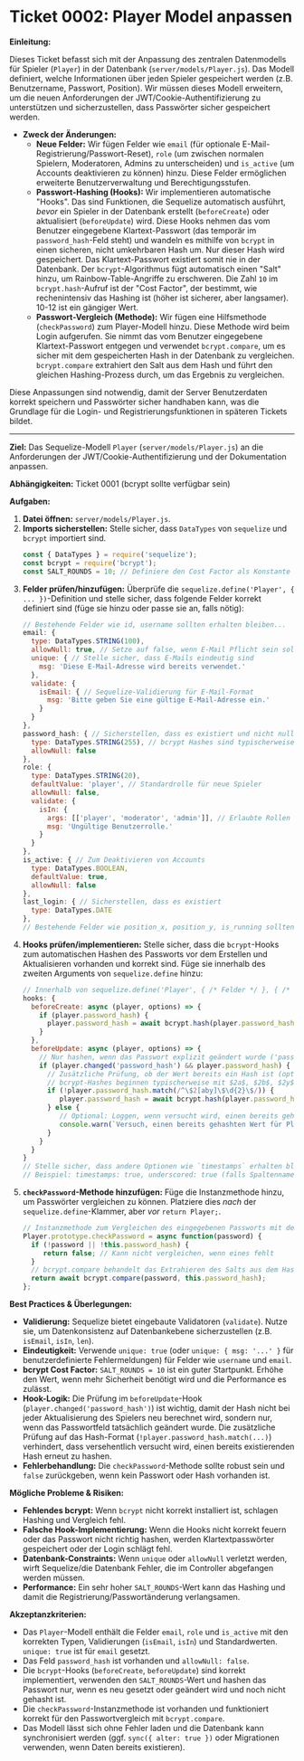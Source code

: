 # Ticket 0002: Player Model anpassen

**Einleitung:**

Dieses Ticket befasst sich mit der Anpassung des zentralen Datenmodells für Spieler (`Player`) in der Datenbank (`server/models/Player.js`). Das Modell definiert, welche Informationen über jeden Spieler gespeichert werden (z.B. Benutzername, Passwort, Position). Wir müssen dieses Modell erweitern, um die neuen Anforderungen der JWT/Cookie-Authentifizierung zu unterstützen und sicherzustellen, dass Passwörter sicher gespeichert werden.

*   **Zweck der Änderungen:**
    *   **Neue Felder:** Wir fügen Felder wie `email` (für optionale E-Mail-Registrierung/Passwort-Reset), `role` (um zwischen normalen Spielern, Moderatoren, Admins zu unterscheiden) und `is_active` (um Accounts deaktivieren zu können) hinzu. Diese Felder ermöglichen erweiterte Benutzerverwaltung und Berechtigungsstufen.
    *   **Passwort-Hashing (Hooks):** Wir implementieren automatische "Hooks". Das sind Funktionen, die Sequelize automatisch ausführt, *bevor* ein Spieler in der Datenbank erstellt (`beforeCreate`) oder aktualisiert (`beforeUpdate`) wird. Diese Hooks nehmen das vom Benutzer eingegebene Klartext-Passwort (das temporär im `password_hash`-Feld steht) und wandeln es mithilfe von `bcrypt` in einen sicheren, nicht umkehrbaren Hash um. Nur dieser Hash wird gespeichert. Das Klartext-Passwort existiert somit nie in der Datenbank. Der `bcrypt`-Algorithmus fügt automatisch einen "Salt" hinzu, um Rainbow-Table-Angriffe zu erschweren. Die Zahl `10` im `bcrypt.hash`-Aufruf ist der "Cost Factor", der bestimmt, wie rechenintensiv das Hashing ist (höher ist sicherer, aber langsamer). 10-12 ist ein gängiger Wert.
    *   **Passwort-Vergleich (Methode):** Wir fügen eine Hilfsmethode (`checkPassword`) zum Player-Modell hinzu. Diese Methode wird beim Login aufgerufen. Sie nimmt das vom Benutzer eingegebene Klartext-Passwort entgegen und verwendet `bcrypt.compare`, um es sicher mit dem gespeicherten Hash in der Datenbank zu vergleichen. `bcrypt.compare` extrahiert den Salt aus dem Hash und führt den gleichen Hashing-Prozess durch, um das Ergebnis zu vergleichen.

Diese Anpassungen sind notwendig, damit der Server Benutzerdaten korrekt speichern und Passwörter sicher handhaben kann, was die Grundlage für die Login- und Registrierungsfunktionen in späteren Tickets bildet.

---

**Ziel:** Das Sequelize-Modell `Player` (`server/models/Player.js`) an die Anforderungen der JWT/Cookie-Authentifizierung und der Dokumentation anpassen.

**Abhängigkeiten:** Ticket 0001 (bcrypt sollte verfügbar sein)

**Aufgaben:**

1.  **Datei öffnen:** `server/models/Player.js`.
2.  **Imports sicherstellen:** Stelle sicher, dass `DataTypes` von `sequelize` und `bcrypt` importiert sind.
    ```javascript
    const { DataTypes } = require('sequelize');
    const bcrypt = require('bcrypt');
    const SALT_ROUNDS = 10; // Definiere den Cost Factor als Konstante
    ```
3.  **Felder prüfen/hinzufügen:** Überprüfe die `sequelize.define('Player', { ... })`-Definition und stelle sicher, dass folgende Felder korrekt definiert sind (füge sie hinzu oder passe sie an, falls nötig):
    ```javascript
    // Bestehende Felder wie id, username sollten erhalten bleiben...
    email: {
      type: DataTypes.STRING(100),
      allowNull: true, // Setze auf false, wenn E-Mail Pflicht sein soll
      unique: { // Stelle sicher, dass E-Mails eindeutig sind
        msg: 'Diese E-Mail-Adresse wird bereits verwendet.'
      },
      validate: {
        isEmail: { // Sequelize-Validierung für E-Mail-Format
          msg: 'Bitte geben Sie eine gültige E-Mail-Adresse ein.'
        }
      }
    },
    password_hash: { // Sicherstellen, dass es existiert und nicht null sein darf
      type: DataTypes.STRING(255), // bcrypt Hashes sind typischerweise 60 Zeichen lang, aber Puffer ist gut
      allowNull: false
    },
    role: {
      type: DataTypes.STRING(20),
      defaultValue: 'player', // Standardrolle für neue Spieler
      allowNull: false,
      validate: {
        isIn: {
          args: [['player', 'moderator', 'admin']], // Erlaubte Rollen definieren
          msg: 'Ungültige Benutzerrolle.'
        }
      }
    },
    is_active: { // Zum Deaktivieren von Accounts
      type: DataTypes.BOOLEAN,
      defaultValue: true,
      allowNull: false
    },
    last_login: { // Sicherstellen, dass es existiert
      type: DataTypes.DATE
    },
    // Bestehende Felder wie position_x, position_y, is_running sollten erhalten bleiben...
    ```
4.  **Hooks prüfen/implementieren:** Stelle sicher, dass die `bcrypt`-Hooks zum automatischen Hashen des Passworts vor dem Erstellen und Aktualisieren vorhanden und korrekt sind. Füge sie innerhalb des zweiten Arguments von `sequelize.define` hinzu:
    ```javascript
    // Innerhalb von sequelize.define('Player', { /* Felder */ }, { /* Optionen */ })
    hooks: {
      beforeCreate: async (player, options) => {
        if (player.password_hash) {
          player.password_hash = await bcrypt.hash(player.password_hash, SALT_ROUNDS);
        }
      },
      beforeUpdate: async (player, options) => {
        // Nur hashen, wenn das Passwort explizit geändert wurde ('password_hash' ist im 'changed' Array)
        if (player.changed('password_hash') && player.password_hash) {
          // Zusätzliche Prüfung, ob der Wert bereits ein Hash ist (optional, aber sicherer)
          // bcrypt-Hashes beginnen typischerweise mit $2a$, $2b$, $2y$ gefolgt von $ und dem Cost Factor.
          if (!player.password_hash.match(/^\$2[aby]\$\d{2}\$/)) {
             player.password_hash = await bcrypt.hash(player.password_hash, SALT_ROUNDS);
          } else {
             // Optional: Loggen, wenn versucht wird, einen bereits gehashten Wert zu setzen
             console.warn(`Versuch, einen bereits gehashten Wert für Player ID ${player.id} zu setzen.`);
          }
        }
      }
    }
    // Stelle sicher, dass andere Optionen wie `timestamps` erhalten bleiben, falls vorhanden
    // Beispiel: timestamps: true, underscored: true (falls Spaltennamen snake_case sind)
    ```
5.  **`checkPassword`-Methode hinzufügen:** Füge die Instanzmethode hinzu, um Passwörter vergleichen zu können. Platziere dies *nach* der `sequelize.define`-Klammer, aber *vor* `return Player;`.
    ```javascript
    // Instanzmethode zum Vergleichen des eingegebenen Passworts mit dem Hash
    Player.prototype.checkPassword = async function(password) {
      if (!password || !this.password_hash) {
         return false; // Kann nicht vergleichen, wenn eines fehlt
      }
      // bcrypt.compare behandelt das Extrahieren des Salts aus dem Hash automatisch
      return await bcrypt.compare(password, this.password_hash);
    };
    ```

**Best Practices & Überlegungen:**

*   **Validierung:** Sequelize bietet eingebaute Validatoren (`validate`). Nutze sie, um Datenkonsistenz auf Datenbankebene sicherzustellen (z.B. `isEmail`, `isIn`, `len`).
*   **Eindeutigkeit:** Verwende `unique: true` (oder `unique: { msg: '...' }` für benutzerdefinierte Fehlermeldungen) für Felder wie `username` und `email`.
*   **bcrypt Cost Factor:** `SALT_ROUNDS = 10` ist ein guter Startpunkt. Erhöhe den Wert, wenn mehr Sicherheit benötigt wird und die Performance es zulässt.
*   **Hook-Logik:** Die Prüfung im `beforeUpdate`-Hook (`player.changed('password_hash')`) ist wichtig, damit der Hash nicht bei jeder Aktualisierung des Spielers neu berechnet wird, sondern nur, wenn das Passwortfeld tatsächlich geändert wurde. Die zusätzliche Prüfung auf das Hash-Format (`!player.password_hash.match(...)`) verhindert, dass versehentlich versucht wird, einen bereits existierenden Hash erneut zu hashen.
*   **Fehlerbehandlung:** Die `checkPassword`-Methode sollte robust sein und `false` zurückgeben, wenn kein Passwort oder Hash vorhanden ist.

**Mögliche Probleme & Risiken:**

*   **Fehlendes bcrypt:** Wenn `bcrypt` nicht korrekt installiert ist, schlagen Hashing und Vergleich fehl.
*   **Falsche Hook-Implementierung:** Wenn die Hooks nicht korrekt feuern oder das Passwort nicht richtig hashen, werden Klartextpasswörter gespeichert oder der Login schlägt fehl.
*   **Datenbank-Constraints:** Wenn `unique` oder `allowNull` verletzt werden, wirft Sequelize/die Datenbank Fehler, die im Controller abgefangen werden müssen.
*   **Performance:** Ein sehr hoher `SALT_ROUNDS`-Wert kann das Hashing und damit die Registrierung/Passwortänderung verlangsamen.

**Akzeptanzkriterien:**

*   Das `Player`-Modell enthält die Felder `email`, `role` und `is_active` mit den korrekten Typen, Validierungen (`isEmail`, `isIn`) und Standardwerten. `unique: true` ist für `email` gesetzt.
*   Das Feld `password_hash` ist vorhanden und `allowNull: false`.
*   Die `bcrypt`-Hooks (`beforeCreate`, `beforeUpdate`) sind korrekt implementiert, verwenden den `SALT_ROUNDS`-Wert und hashen das Passwort nur, wenn es neu gesetzt oder geändert wird und noch nicht gehasht ist.
*   Die `checkPassword`-Instanzmethode ist vorhanden und funktioniert korrekt für den Passwortvergleich mit `bcrypt.compare`.
*   Das Modell lässt sich ohne Fehler laden und die Datenbank kann synchronisiert werden (ggf. `sync({ alter: true })` oder Migrationen verwenden, wenn Daten bereits existieren).